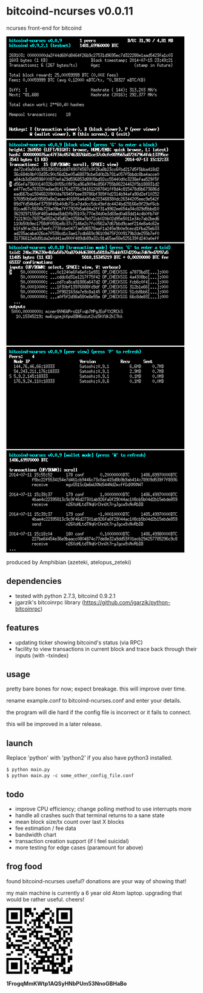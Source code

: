 # bitcoind-ncurses v0.0.11
ncurses front-end for bitcoind

![ScreenShot](/screenshots/bitcoind-ncurses-monitor.png)
![ScreenShot](/screenshots/bitcoind-ncurses-block.png)
![ScreenShot](/screenshots/bitcoind-ncurses-tx.png)
![ScreenShot](/screenshots/bitcoind-ncurses-peers.png)
![ScreenShot](/screenshots/bitcoind-ncurses-wallet.png)

produced by Amphibian (azeteki, atelopus_zeteki)

## dependencies
* tested with python 2.7.3, bitcoind 0.9.2.1
* jgarzik's bitcoinrpc library (https://github.com/jgarzik/python-bitcoinrpc)

## features
* updating ticker showing bitcoind's status (via RPC)
* facility to view transactions in current block and trace back through their inputs (with -txindex)

## usage
pretty bare bones for now; expect breakage. this will improve over time.

rename example.conf to bitcoind-ncurses.conf and enter your details.

the program will die hard if the config file is incorrect or it fails to connect.

this will be improved in a later release.
 
## launch
Replace 'python' with 'python2' if you also have python3 installed.
```
$ python main.py
$ python main.py -c some_other_config_file.conf
```

## todo
* improve CPU efficiency; change polling method to use interrupts more
* handle all crashes such that terminal returns to a sane state
* mean block size/tx count over last X blocks
* fee estimation / fee data
* bandwidth chart
* transaction creation support (if I feel suicidal)
* more testing for edge cases (paramount for above)

## frog food
found bitcoind-ncurses useful? donations are your way of showing that!

my main machine is currently a 6 year old Atom laptop. upgrading that would be rather useful. cheers!

![ScreenShot](/screenshots/donation-qr.png)

**1FrogqMmKWtp1AQSyHNbPUm53NnoGBHaBo**

